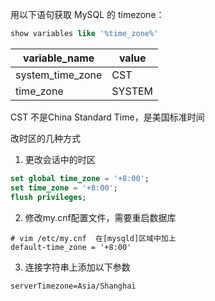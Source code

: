 用以下语句获取 MySQL 的 timezone：

```sql
show variables like '%time_zone%'
```

variable_name|value
-------- | --------
system_time_zone	|CST
time_zone	|SYSTEM

CST 不是China Standard Time，是美国标准时间

改时区的几种方式

1. 更改会话中的时区
```sql
set global time_zone = '+8:00';
set time_zone = '+8:00';
flush privileges;
```

2. 修改my.cnf配置文件，需要重启数据库
```
# vim /etc/my.cnf  在[mysqld]区域中加上
default-time_zone = '+8:00'
```

3. 连接字符串上添加以下参数
```
serverTimezone=Asia/Shanghai
```
